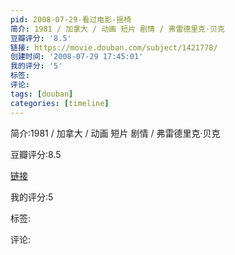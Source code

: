 ```yaml
---
pid: 2008-07-29-看过电影-摇椅
简介: 1981 / 加拿大 / 动画 短片 剧情 / 弗雷德里克·贝克
豆瓣评分: '8.5'
链接: https://movie.douban.com/subject/1421778/
创建时间: '2008-07-29 17:45:01'
我的评分: '5'
标签:
评论:
tags: [douban]
categories: [timeline]
---
```

简介:1981 / 加拿大 / 动画 短片 剧情 / 弗雷德里克·贝克

豆瓣评分:8.5

[链接](https://movie.douban.com/subject/1421778/)

我的评分:5

标签:

评论:

